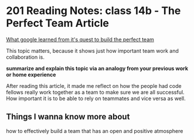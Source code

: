 # 201 Reading Notes: class 14b - The Perfect Team Article

[What google learned from it's quest to build the perfect team](https://www.nytimes.com/2016/02/28/magazine/what-google-learned-from-its-quest-to-build-the-perfect-team.html)

This topic matters, because it shows just how important team work and collaboration is.

**summarize and explain this topic via an analogy from your previous work or home experience**

After reading this article, it made me reflect on how the people had code fellows really work together as a team to make sure we are all successful. How important it is to be able to rely on teammates and vice versa as well.

## Things I wanna know more about
how to effectively build a team that has an open and positive atmosphere
